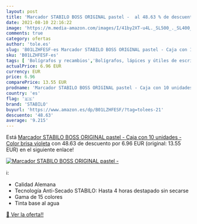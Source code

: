 ```yaml
---
layout: post
title: 'Marcador STABILO BOSS ORIGINAL pastel -  al 48.63 % de descuento'
date: 2021-08-10 22:16:22
image: 'https://m.media-amazon.com/images/I/41by2XT-u4L._SL500_._SL400_.jpg'
comments: true
category: ofertas
author: 'tole.es'
slug: 'B01LZHFESF-es Marcador STABILO BOSS ORIGINAL pastel - Caja con 10...'
sku: 'B01LZHFESF-es'
tags: [ 'Bolígrafos y recambios','Bolígrafos, lápices y útiles de escritura','Oficina y papelería','Rotuladores y subrayadores','Subrayadores','stabilo', ]
actualPrice: 6.96 EUR
currency: EUR
price: 6.96
comparePrice: 13.55 EUR
prodname: 'Marcador STABILO BOSS ORIGINAL pastel - Caja con 10 unidades - Color brisa violeta'
country: 'es'
flag: '🇪🇸'
brand: 'STABILO'
buyurl: 'https://www.amazon.es/dp/B01LZHFESF/?tag=tolees-21'
descuento: '48.63'
average: '9.215'
---
```


Está [Marcador STABILO BOSS ORIGINAL pastel - Caja con 10 unidades - Color brisa violeta](https://www.amazon.es/dp/B01LZHFESF/?tag=tolees-21) con 48.63 de descuento por 6.96 EUR (original: 13.55 EUR) en el siguiente enlace!

[![Marcador STABILO BOSS ORIGINAL pastel - ](https://m.media-amazon.com/images/I/41by2XT-u4L._SL500_._SL400_.jpg)](https://www.amazon.es/dp/B01LZHFESF/?tag=tolees-21)

ℹ️:

- Calidad Alemana
- Tecnología Anti-Secado STABILO: Hasta 4 horas destapado sin secarse
- Gama de 15 colores
- Tinta base al agua

[🛒 Ver la oferta!!](https://www.amazon.es/dp/B01LZHFESF/?tag=tolees-21)
